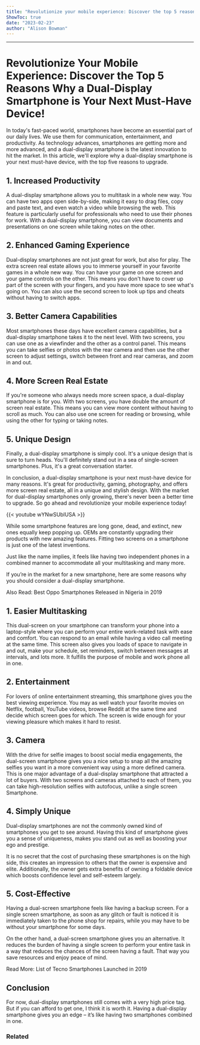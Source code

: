 ```yaml
---
title: "Revolutionize your mobile experience: Discover the top 5 reasons why a Dual Display Smartphone is your next must-have device!"
ShowToc: true 
date: "2023-02-23"
author: "Alison Bowman"
---
```

*****
# Revolutionize Your Mobile Experience: Discover the Top 5 Reasons Why a Dual-Display Smartphone is Your Next Must-Have Device!

In today's fast-paced world, smartphones have become an essential part of our daily lives. We use them for communication, entertainment, and productivity. As technology advances, smartphones are getting more and more advanced, and a dual-display smartphone is the latest innovation to hit the market. In this article, we'll explore why a dual-display smartphone is your next must-have device, with the top five reasons to upgrade.

## 1. Increased Productivity

A dual-display smartphone allows you to multitask in a whole new way. You can have two apps open side-by-side, making it easy to drag files, copy and paste text, and even watch a video while browsing the web. This feature is particularly useful for professionals who need to use their phones for work. With a dual-display smartphone, you can view documents and presentations on one screen while taking notes on the other.

## 2. Enhanced Gaming Experience

Dual-display smartphones are not just great for work, but also for play. The extra screen real estate allows you to immerse yourself in your favorite games in a whole new way. You can have your game on one screen and your game controls on the other. This means you don't have to cover up part of the screen with your fingers, and you have more space to see what's going on. You can also use the second screen to look up tips and cheats without having to switch apps.

## 3. Better Camera Capabilities

Most smartphones these days have excellent camera capabilities, but a dual-display smartphone takes it to the next level. With two screens, you can use one as a viewfinder and the other as a control panel. This means you can take selfies or photos with the rear camera and then use the other screen to adjust settings, switch between front and rear cameras, and zoom in and out.

## 4. More Screen Real Estate

If you're someone who always needs more screen space, a dual-display smartphone is for you. With two screens, you have double the amount of screen real estate. This means you can view more content without having to scroll as much. You can also use one screen for reading or browsing, while using the other for typing or taking notes.

## 5. Unique Design

Finally, a dual-display smartphone is simply cool. It's a unique design that is sure to turn heads. You'll definitely stand out in a sea of single-screen smartphones. Plus, it's a great conversation starter.

In conclusion, a dual-display smartphone is your next must-have device for many reasons. It's great for productivity, gaming, photography, and offers more screen real estate, all in a unique and stylish design. With the market for dual-display smartphones only growing, there's never been a better time to upgrade. So go ahead and revolutionize your mobile experience today!

{{< youtube wYNwSUblUSA >}} 



While some smartphone features are long gone, dead, and extinct, new ones equally keep popping up. OEMs are constantly upgrading their products with new amazing features. Fitting two screens on a smartphone is just one of the latest inventions.
 
Just like the name implies, it feels like having two independent phones in a combined manner to accommodate all your multitasking and many more.
 
If you’re in the market for a new smartphone, here are some reasons why you should consider a dual-display smartphone.
 
Also Read: Best Oppo Smartphones Released in Nigeria in 2019
 
## 1. Easier Multitasking 
 
This dual-screen on your smartphone can transform your phone into a laptop-style where you can perform your entire work-related task with ease and comfort. You can respond to an email while having a video call meeting at the same time. This screen also gives you loads of space to navigate in and out, make your schedule, set reminders, switch between messages at intervals, and lots more. It fulfills the purpose of mobile and work phone all in one. 
 
## 2. Entertainment 
 
For lovers of online entertainment streaming, this smartphone gives you the best viewing experience. You may as well watch your favorite movies on Netflix, football, YouTube videos, browse Reddit at the same time and decide which screen goes for which. The screen is wide enough for your viewing pleasure which makes it hard to resist. 
 
## 3. Camera 
 
With the drive for selfie images to boost social media engagements, the dual-screen smartphone gives you a nice setup to snap all the amazing selfies you want in a more convenient way using a more defined camera.  This is one major advantage of a dual-display smartphone that attracted a lot of buyers. With two screens and cameras attached to each of them, you can take high-resolution selfies with autofocus, unlike a single screen Smartphone. 
 
## 4. Simply Unique 
 
Dual-display smartphones are not the commonly owned kind of smartphones you get to see around. Having this kind of smartphone gives you a sense of uniqueness, makes you stand out as well as boosting your ego and prestige.
 
It is no secret that the cost of purchasing these smartphones is on the high side, this creates an impression to others that the owner is expensive and elite. Additionally, the owner gets extra benefits of owning a foldable device which boosts confidence level and self-esteem largely.   
 
## 5. Cost-Effective 
 
Having a dual-screen smartphone feels like having a backup screen. For a single screen smartphone, as soon as any glitch or fault is noticed it is immediately taken to the phone shop for repairs, while you may have to be without your smartphone for some days.
 
On the other hand, a dual-screen smartphone gives you an alternative. It reduces the burden of having a single screen to perform your entire task in a way that reduces the chances of the screen having a fault. That way you save resources and enjoy peace of mind. 
 
Read More: List of Tecno Smartphones Launched in 2019
 
## Conclusion
 
For now, dual-display smartphones still comes with a very high price tag. But if you can afford to get one, I think it is worth it. Having a dual-display smartphone gives you an edge – it’s like having two smartphones combined in one.
 
### Related



